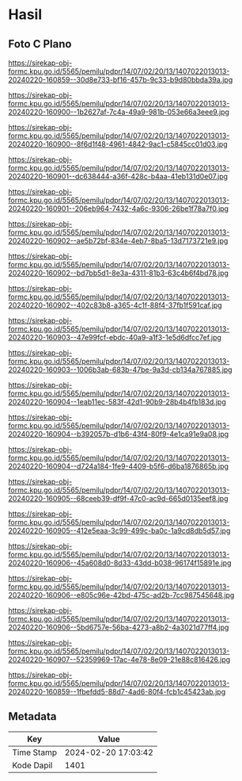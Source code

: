 # Hasil

## Foto C Plano

https://sirekap-obj-formc.kpu.go.id/5565/pemilu/pdpr/14/07/02/20/13/1407022013013-20240220-160859--30d8e733-bf16-457b-9c33-b9d80bbda39a.jpg

https://sirekap-obj-formc.kpu.go.id/5565/pemilu/pdpr/14/07/02/20/13/1407022013013-20240220-160900--1b2627af-7c4a-49a9-981b-053e66a3eee9.jpg

https://sirekap-obj-formc.kpu.go.id/5565/pemilu/pdpr/14/07/02/20/13/1407022013013-20240220-160900--8f6d1f48-4961-4842-9ac1-c5845cc01d03.jpg

https://sirekap-obj-formc.kpu.go.id/5565/pemilu/pdpr/14/07/02/20/13/1407022013013-20240220-160901--dc638444-a36f-428c-b4aa-41eb131d0e07.jpg

https://sirekap-obj-formc.kpu.go.id/5565/pemilu/pdpr/14/07/02/20/13/1407022013013-20240220-160901--206eb964-7432-4a6c-9306-26be1f78a7f0.jpg

https://sirekap-obj-formc.kpu.go.id/5565/pemilu/pdpr/14/07/02/20/13/1407022013013-20240220-160902--ae5b72bf-834e-4eb7-8ba5-13d7173721e9.jpg

https://sirekap-obj-formc.kpu.go.id/5565/pemilu/pdpr/14/07/02/20/13/1407022013013-20240220-160902--bd7bb5d1-8e3a-4311-81b3-63c4b6f4bd78.jpg

https://sirekap-obj-formc.kpu.go.id/5565/pemilu/pdpr/14/07/02/20/13/1407022013013-20240220-160902--402c83b8-a365-4c1f-88f4-37fb1f591caf.jpg

https://sirekap-obj-formc.kpu.go.id/5565/pemilu/pdpr/14/07/02/20/13/1407022013013-20240220-160903--47e99fcf-ebdc-40a9-a1f3-1e5d6dfcc7ef.jpg

https://sirekap-obj-formc.kpu.go.id/5565/pemilu/pdpr/14/07/02/20/13/1407022013013-20240220-160903--1006b3ab-683b-47be-9a3d-cb134a767885.jpg

https://sirekap-obj-formc.kpu.go.id/5565/pemilu/pdpr/14/07/02/20/13/1407022013013-20240220-160904--1eab11ec-583f-42d1-90b9-28b4b4fb183d.jpg

https://sirekap-obj-formc.kpu.go.id/5565/pemilu/pdpr/14/07/02/20/13/1407022013013-20240220-160904--b392057b-d1b6-43f4-80f9-4e1ca91e9a08.jpg

https://sirekap-obj-formc.kpu.go.id/5565/pemilu/pdpr/14/07/02/20/13/1407022013013-20240220-160904--d724a184-1fe9-4409-b5f6-d6ba1876865b.jpg

https://sirekap-obj-formc.kpu.go.id/5565/pemilu/pdpr/14/07/02/20/13/1407022013013-20240220-160905--68ceeb39-df9f-47c0-ac9d-665d0135eef8.jpg

https://sirekap-obj-formc.kpu.go.id/5565/pemilu/pdpr/14/07/02/20/13/1407022013013-20240220-160905--412e5eaa-3c99-499c-ba0c-1a9cd8db5d57.jpg

https://sirekap-obj-formc.kpu.go.id/5565/pemilu/pdpr/14/07/02/20/13/1407022013013-20240220-160906--45a608d0-8d33-43dd-b038-96174f15891e.jpg

https://sirekap-obj-formc.kpu.go.id/5565/pemilu/pdpr/14/07/02/20/13/1407022013013-20240220-160906--e805c96e-42bd-475c-ad2b-7cc987545648.jpg

https://sirekap-obj-formc.kpu.go.id/5565/pemilu/pdpr/14/07/02/20/13/1407022013013-20240220-160906--5bd6757e-56ba-4273-a8b2-4a3021d77ff4.jpg

https://sirekap-obj-formc.kpu.go.id/5565/pemilu/pdpr/14/07/02/20/13/1407022013013-20240220-160907--52359969-17ac-4e78-8e09-21e88c816426.jpg

https://sirekap-obj-formc.kpu.go.id/5565/pemilu/pdpr/14/07/02/20/13/1407022013013-20240220-160859--1fbefdd5-88d7-4ad6-80f4-fcb1c45423ab.jpg


## Metadata

| Key        | Value               |
| ---------- | ------------------- |
| Time Stamp | 2024-02-20 17:03:42 |
| Kode Dapil | 1401                |



